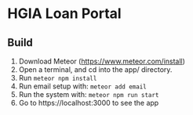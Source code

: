 # HGIA Loan Portal

## Build

1. Download Meteor (https://www.meteor.com/install)
2. Open a terminal, and cd into the app/ directory.
3. Run ```meteor npm install```
4. Run email setup with: ```meteor add email```
5. Run the system with:
```meteor npm run start```
6. Go to https://localhost:3000 to see the app
